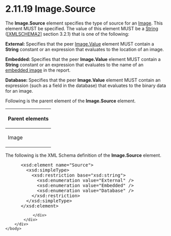 <html dir="LTR" xmlns:mshelp="http://msdn.microsoft.com/mshelp" xmlns:ddue="http://ddue.schemas.microsoft.com/authoring/2003/5" xmlns:xlink="http://www.w3.org/1999/xlink" xmlns:tool="http://www.microsoft.com/tooltip">
    <head>
        <meta http-equiv="Content-Type" content="text/html; CHARSET=utf-8"></meta>
        <meta name="save" content="history"></meta>
        <title>2.11.19 Image.Source</title>
        <xml>
            <mshelp:toctitle title="2.11.19 Image.Source"></mshelp:toctitle>
            <mshelp:rltitle title="[MS-RDL]: Image.Source"></mshelp:rltitle>
            <mshelp:keyword index="A" term="ff4d3c03-cee0-4a51-a40b-9c012fee1596"></mshelp:keyword>
            <mshelp:attr name="DCSext.ContentType" value="open specification"></mshelp:attr>
            <mshelp:attr name="AssetID" value="ff4d3c03-cee0-4a51-a40b-9c012fee1596"></mshelp:attr>
            <mshelp:attr name="TopicType" value="kbRef"></mshelp:attr>
            <mshelp:attr name="DCSext.Title" value="[MS-RDL]: Image.Source" />
        </xml>
    </head>
    <body>
        <div id="header">
            <h1 class="heading">2.11.19 Image.Source</h1>
        </div>
        <div id="mainSection">
            <div id="mainBody">
                <div id="allHistory" class="saveHistory"></div>
                <div id="sectionSection0" class="section" name="collapseableSection">
                    

<p>The <b>Image.Source</b> element specifies the type of source
for an <a href="63e1e5ab-7c49-4f62-8dbd-62d85de2b153.md">Image</a>. This
element MUST be specified. The value of this element MUST be a <a href="1ed81ef3-a683-45e3-aaad-bd2bbe71bc3d.md">String</a> (<a href="https://go.microsoft.com/fwlink/?LinkId=90610">[XMLSCHEMA2]</a> section
3.2.1) that is one of the following:</p>

<p><b>External: </b>Specifies that the peer <a href="e63f7ec4-2bc8-456a-afc9-60570f34da60.md">Image.Value</a> element MUST
contain a <b>String</b> constant or an expression that evaluates to the
location of an image.</p>

<p><b>Embedded: </b>Specifies that the peer <b>Image.Value</b>
element MUST contain a <b>String</b> constant or an expression that evaluates
to the name of an <a href="b2482b3f-74ab-4ca8-a9e5-c07955011743.md#gt_c2dd082b-6519-49a2-99e9-77b671621249">embedded
image</a> in the report.</p>

<p><b>Database: </b>Specifies that the peer <b>Image.Value</b>
element MUST contain an expression (such as a field in the database) that
evaluates to the binary data for an image.</p>

<p>Following is the parent element of the <b>Image.Source</b>
element.</p>

<table>
 <thead>
  <tr>
   <th>
   <p>Parent elements</p>
   </th>
  </tr>
 </thead>
 <tr>
  <td>
  <p>Image</p>
  </td>
 </tr>
</table>

<p>The following is the XML Schema definition of the <b>Image.Source</b>
element.</p>

<dl>
<dd>
<div><pre> &lt;xsd:element name=&quot;Source&quot;&gt;
   &lt;xsd:simpleType&gt;
     &lt;xsd:restriction base=&quot;xsd:string&quot;&gt;
       &lt;xsd:enumeration value=&quot;External&quot; /&gt;
       &lt;xsd:enumeration value=&quot;Embedded&quot; /&gt;
       &lt;xsd:enumeration value=&quot;Database&quot; /&gt;
     &lt;/xsd:restriction&gt;
   &lt;/xsd:simpleType&gt;
 &lt;/xsd:element&gt;
</pre></div>
</dd></dl>


                </div>
            </div>
        </div>
    </body>
</html>